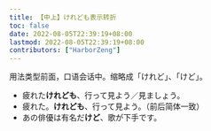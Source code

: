 ```yaml
---
title: 【中上】けれども表示转折
toc: false
date: 2022-08-05T22:39:19+08:00
lastmod: 2022-08-05T22:39:19+08:00
contributors: ["HarborZeng"]
---
```


用法类型前面，口语会话中。缩略成「けれど」、「けど」。

- 疲れた**けれども**、行って見よう／見ましょう。
- 疲れた。**けれども**、行って見よう。（前后简体一致）
- あの俳優は有名だ**けど**、歌が下手です。

